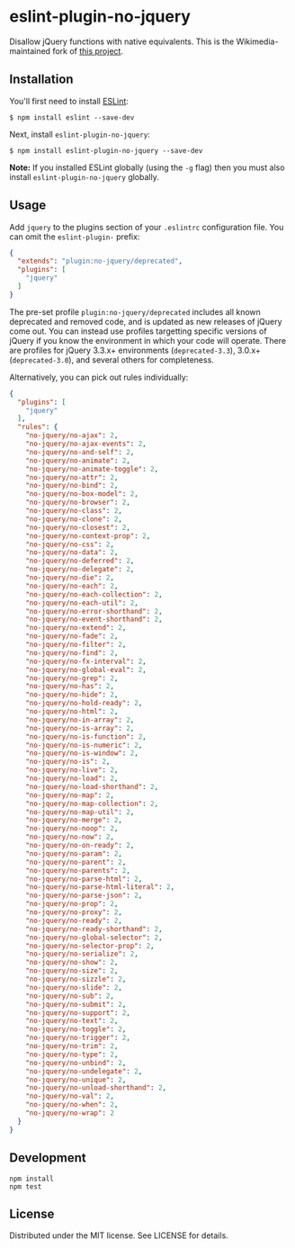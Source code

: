 # eslint-plugin-no-jquery

Disallow jQuery functions with native equivalents. This is the Wikimedia-maintained fork of [this project](https://www.npmjs.com/package/eslint-plugin-no-jquery).

## Installation

You'll first need to install [ESLint](http://eslint.org):

```
$ npm install eslint --save-dev
```

Next, install `eslint-plugin-no-jquery`:

```
$ npm install eslint-plugin-no-jquery --save-dev
```

**Note:** If you installed ESLint globally (using the `-g` flag) then you must also install `eslint-plugin-no-jquery` globally.

## Usage

Add `jquery` to the plugins section of your `.eslintrc` configuration file. You can omit the `eslint-plugin-` prefix:

```json
{
  "extends": "plugin:no-jquery/deprecated",
  "plugins": [
    "jquery"
  ]
}
```

The pre-set profile `plugin:no-jquery/deprecated` includes all known deprecated and removed code, and is updated as new releases of jQuery come out. You can instead use profiles targetting specific versions of jQuery if you know the environment in which your code will operate. There are profiles for jQuery 3.3.x+ environments (`deprecated-3.3`), 3.0.x+ (`deprecated-3.0`), and several others for completeness.

Alternatively, you can pick out rules individually:

```json
{
  "plugins": [
    "jquery"
  ],
  "rules": {
    "no-jquery/no-ajax": 2,
    "no-jquery/no-ajax-events": 2,
    "no-jquery/no-and-self": 2,
    "no-jquery/no-animate": 2,
    "no-jquery/no-animate-toggle": 2,
    "no-jquery/no-attr": 2,
    "no-jquery/no-bind": 2,
    "no-jquery/no-box-model": 2,
    "no-jquery/no-browser": 2,
    "no-jquery/no-class": 2,
    "no-jquery/no-clone": 2,
    "no-jquery/no-closest": 2,
    "no-jquery/no-context-prop": 2,
    "no-jquery/no-css": 2,
    "no-jquery/no-data": 2,
    "no-jquery/no-deferred": 2,
    "no-jquery/no-delegate": 2,
    "no-jquery/no-die": 2,
    "no-jquery/no-each": 2,
    "no-jquery/no-each-collection": 2,
    "no-jquery/no-each-util": 2,
    "no-jquery/no-error-shorthand": 2,
    "no-jquery/no-event-shorthand": 2,
    "no-jquery/no-extend": 2,
    "no-jquery/no-fade": 2,
    "no-jquery/no-filter": 2,
    "no-jquery/no-find": 2,
    "no-jquery/no-fx-interval": 2,
    "no-jquery/no-global-eval": 2,
    "no-jquery/no-grep": 2,
    "no-jquery/no-has": 2,
    "no-jquery/no-hide": 2,
    "no-jquery/no-hold-ready": 2,
    "no-jquery/no-html": 2,
    "no-jquery/no-in-array": 2,
    "no-jquery/no-is-array": 2,
    "no-jquery/no-is-function": 2,
    "no-jquery/no-is-numeric": 2,
    "no-jquery/no-is-window": 2,
    "no-jquery/no-is": 2,
    "no-jquery/no-live": 2,
    "no-jquery/no-load": 2,
    "no-jquery/no-load-shorthand": 2,
    "no-jquery/no-map": 2,
    "no-jquery/no-map-collection": 2,
    "no-jquery/no-map-util": 2,
    "no-jquery/no-merge": 2,
    "no-jquery/no-noop": 2,
    "no-jquery/no-now": 2,
    "no-jquery/no-on-ready": 2,
    "no-jquery/no-param": 2,
    "no-jquery/no-parent": 2,
    "no-jquery/no-parents": 2,
    "no-jquery/no-parse-html": 2,
    "no-jquery/no-parse-html-literal": 2,
    "no-jquery/no-parse-json": 2,
    "no-jquery/no-prop": 2,
    "no-jquery/no-proxy": 2,
    "no-jquery/no-ready": 2,
    "no-jquery/no-ready-shorthand": 2,
    "no-jquery/no-global-selector": 2,
    "no-jquery/no-selector-prop": 2,
    "no-jquery/no-serialize": 2,
    "no-jquery/no-show": 2,
    "no-jquery/no-size": 2,
    "no-jquery/no-sizzle": 2,
    "no-jquery/no-slide": 2,
    "no-jquery/no-sub": 2,
    "no-jquery/no-submit": 2,
    "no-jquery/no-support": 2,
    "no-jquery/no-text": 2,
    "no-jquery/no-toggle": 2,
    "no-jquery/no-trigger": 2,
    "no-jquery/no-trim": 2,
    "no-jquery/no-type": 2,
    "no-jquery/no-unbind": 2,
    "no-jquery/no-undelegate": 2,
    "no-jquery/no-unique": 2,
    "no-jquery/no-unload-shorthand": 2,
    "no-jquery/no-val": 2,
    "no-jquery/no-when": 2,
    "no-jquery/no-wrap": 2
  }
}
```

## Development

```
npm install
npm test
```

## License

Distributed under the MIT license. See LICENSE for details.
